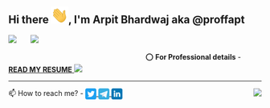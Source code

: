 <h2>Hi there <img src="https://raw.githubusercontent.com/ABSphreak/ABSphreak/master/gifs/Hi.gif" height="33px">, I'm Arpit Bhardwaj aka @proffapt</h2>

<a href="https://github.com/proffapt">
<img height="180" src="https://github-readme-stats-eight-theta.vercel.app/api/top-langs/?username=proffapt&layout=compact&langs_count=8&theme=nightowl"/>
</a>
<a href="https://github.com/proffapt">
<img width="460" src="https://github-readme-stats-eight-theta.vercel.app/api?username=proffapt&show_icons=true&theme=nightowl&include_all_commits=true&count_private=true" align="right"/>
</a>

ㅤ ⁪⁬⁮⁮⁮⁮ㅤ ⁪⁬⁮⁮⁮⁮ㅤ ⁪⁬⁮⁮⁮⁮ㅤ ⁪⁬⁮⁮⁮⁮ㅤ ⁪⁬⁮⁮⁮⁮ㅤ ⁪⁬⁮⁮⁮⁮ㅤ ⁪⁬⁮⁮⁮⁮ㅤ ⁪⁬⁮⁮⁮⁮ㅤ ⁪⁬⁮⁮⁮⁮ㅤ ⁪⁬⁮⁮⁮⁮ㅤ ⁪⁬⁮⁮⁮⁮ㅤ ⁪⁬⁮⁮⁮⁮ㅤ ⁪⁬⁮⁮⁮⁮ㅤ ⁪⁬⁮⁮⁮⁮ㅤ ⁪⁬⁮⁮⁮⁮ㅤ ⁪⁬⁮⁮⁮⁮  ⁪⁬⁮⁮⁮⁮⭕️ **For Professional details** - [**READ MY RESUME** <img width="22px" src="https://img.icons8.com/bubbles/344/resume.png">](https://github.com/proffapt/resume/raw/main/Arpit-Bhardwaj_RESUME.pdf)

<hr>
<p>
📫 How to reach me? -   

<a href="https://twitter.com/proffapt">
  <img align="center" alt="proffapt's Twitter " width="22px" src="https://raw.githubusercontent.com/edent/SuperTinyIcons/master/images/svg/twitter.svg" />
</a>
<a href="https://t.me/proffapt">
  <img align="center" alt="proffapt's Telegram" width="22px" src="https://raw.githubusercontent.com/edent/SuperTinyIcons/master/images/svg/telegram.svg" />
</a>
<a href="https://www.linkedin.com/in/proffapt/">
  <img align="center" alt="proffapt's LinkedIn" width="22px" src="https://raw.githubusercontent.com/edent/SuperTinyIcons/master/images/svg/linkedin.svg" />
</a> 
<a href="https://www.linkedin.com/in/proffapt/">
  <img src="https://komarev.com/ghpvc/?username=proffapt&style=flat-square" align="right"/>
</a> 
</p>
